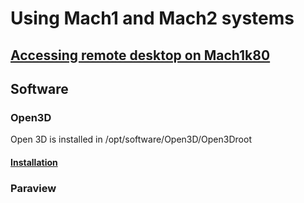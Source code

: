 # Using Mach1 and Mach2 systems
## [Accessing remote desktop on Mach1k80](Remote_Desktop_Access/VNC.md)
## Software
### Open3D
Open 3D is installed in /opt/software/Open3D/Open3Droot  
#### [Installation](Open3D/compiling_Open3D.md)
### Paraview